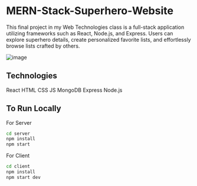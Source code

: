 # MERN-Stack-Superhero-Website
This final project in my Web Technologies class is a full-stack application utilizing frameworks such as React, Node.js, and Express. Users can explore superhero details, create personalized favorite lists, and effortlessly browse lists crafted by others.

![image](https://github.com/SammyCohoe/MERN-Stack-Superhero-Website/assets/56962638/6cf874af-4d5e-4405-9bd7-f61733a4dd70)

## Technologies 
React
HTML
CSS
JS
MongoDB
Express
Node.js

## To Run Locally 

For Server
```bash
cd server
npm install
npm start
```

For Client 
```bash
cd client
npm install
npm start dev
```
